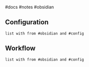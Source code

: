 #docs #notes #obsidian

## Configuration

```dataview
list with from #obsidian and #config 
```

## Workflow

```dataview
list with from #obsidian and #config 
```

